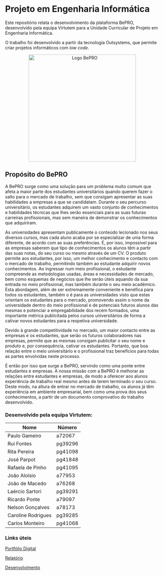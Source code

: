 # Projeto em Engenharia Informática

Este repositório relata o desenvolvimento da plataforma BePRO, desenvolvido pela equipa Virtutem para a Unidade Curricular de Projeto em Engenharia Informática.

O trabalho foi desenvolvido a partir da tecnologia Outsystems, que permite criar projetos informáticos com *low code*.

<p align="center">
  <img src="./BePro12.png" width="350" title="Logo BePRO">
</p>

## Propósito do BePRO
A BePRO surge como uma solução para um problema muito comum que afeta a maior parte dos estudantes universitários quando querem fazer o salto para o mercado de trabalho, sem que consigam apresentar as suas habilidades a empresas a que se candidatam. Durante o seu percurso universitário, os estudantes adquirem um vasto conjunto de conhecimentos e habilidades técnicas que lhes serão essenciais para as suas futuras carreiras profissionais, mas sem maneira de demonstrar os conhecimentos que adquiriram.

As universidades apresentam publicamente o conteúdo lecionado nos seus diversos cursos, mas cada aluno acaba por se especializar de uma forma diferente, de acordo com as suas preferências. É, por isso, impossível para as empresas saberem que tipo de conhecimentos os alunos têm a partir das suas notas, do seu curso ou mesmo através de um CV.
O produto permite aos estudantes, por isso, um melhor conhecimento e contacto com o mercado de trabalho, permitindo também ao estudante adquirir novos conhecimentos. Ao ingressar num meio profissional, o estudante compreende as metodologias usadas, áreas e necessidades de mercado, bem como esquemas de negócios que lhe serão úteis aquando da sua entrada no meio profissional, mas também durante o seu meio académico. Esta abordagem, além de ser extremamente conveniente e benéfica para todos os estudantes, também o é para as universidades visto que estas orientam os estudantes para o mercado, promovendo assim o nome da universidade dentro do meio profissional e de potenciais futuros alunos das mesmas e potenciar a empregabilidade dos recém formados, uma importante métrica publicitada pelos cursos universitários de forma a cativar novos estudantes para a respetiva universidade. 

Devido à grande competitividade no mercado, um maior contacto entre as empresas e os estudantes, que serão os futuros colaboradores nas empresas, permite que as mesmas consigam publicitar o seu nome e produto e, por consequência, cativar os estudantes. Portanto, que boa relação entre o meio universitário e o profissional traz benefícios para todas as partes envolvidas neste processo. 

É então por isso que surge a BePRO, servindo como uma ponte entre estudantes e empresas. A nossa missão com a BePRO é melhorar as relações entre estudantes e empresas, de modo a oferecer aos alunos experiência de trabalho real mesmo antes de terem terminado o seu curso. Deste modo, na altura de entrar no mercado de trabalho, os alunos já têm experiência em ambiente empresarial, bem como uma prova dos seus conhecimentos, a partir de um documento comprovativo do trabalho desenvolvido.

### Desenvolvido pela equipa Virtutem:
Nome  | Número
------------- | -------------
Paulo Gameiro  | a72067
Rui Fontes  | pg39296
Rita Pereira | pg41098
José Parpot | pg41848
Rafaela de Pinho | pg41095
João Aloísio | a77953
João de Macedo | a76268
Laércio Sartori | pg39291
Ricardo Ponte | a79097
Nelson Gonçalves | a78173
Caroline Rodrigues | pg39285
Carlos Monteiro | pg41068

### Links úteis
[Portfólio Digital](https://pg39296.wixsite.com/bepro)

[Relatório]()

[Desenvolvimento](./Desenvolvimento)
